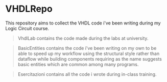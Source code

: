 # VHDLRepo


This repository aims to collect the VHDL code i've been writing during my Logic Circuit course.

> VhdlLab contains the code made during the labs at university.

> BasicEntities contains the code i've been writing on my own to be able to speed up my workflow using the structural style rather than dataflow while building components requiring as the name suggests basic entities which are common among many programs.

>Esercitazioni contains all the code i wrote during in-class training.
